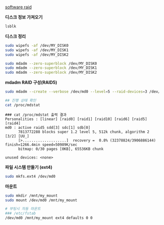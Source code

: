 [software raid](https://wiki.gentoo.org/wiki/User:SwifT/Complete_Handbook/Software_RAID)

**디스크 정보 가져오기**
```bash
lsblk
```

**디스크 정리**
``` bash
sudo wipefs -af /dev/MY_DISK0
sudo wipefs -af /dev/MY_DISK1
sudo wipefs -af /dev/MY_DISK2

sudo mdadm --zero-superblock /dev/MY_DISK0
sudo mdadm --zero-superblock /dev/MY_DISK1
sudo mdadm --zero-superblock /dev/MY_DISK2
```

**mdadm RAID 구성(RAID5)**

``` bash
sudo mdadm --create --verbose /dev/md0 --level=5 --raid-devices=3 /dev/MY_DISK0 /dev/MY_DISK1 /dev/MY_DISK2

## 진행 상태 확인
cat /proc/mdstat
```

```
### cat /proc/mdstat 출력 결과
Personalities : [linear] [raid0] [raid1] [raid10] [raid6] [raid5] [raid4] 
md0 : active raid5 sdd[3] sdc[1] sdb[0]
      7813772288 blocks super 1.2 level 5, 512k chunk, algorithm 2 [3/2] [UU_]
      [>....................]  recovery =  0.8% (32378824/3906886144) finish=1266.4min speed=50989K/sec
      bitmap: 0/30 pages [0KB], 65536KB chunk

unused devices: <none>
```

**파일 시스템 만들기 (ext4)**
``` bash
sudo mkfs.ext4 /dev/md0
```

**마운트**
``` bash
sudo mkdir /mnt/my_mount
sudo mount /dev/md0 /mnt/my_mount

# 부팅시 자동 마운트
### /etc/fstab
/dev/md0 /mnt/my_mount ext4 defaults 0 0
```
